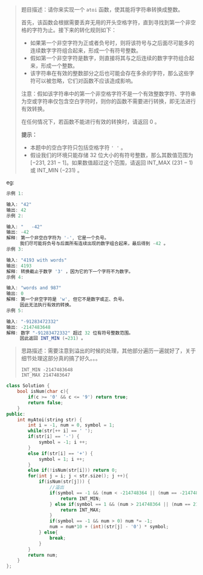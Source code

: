 > 题目描述：请你来实现一个 `atoi` 函数，使其能将字符串转换成整数。
>
> 首先，该函数会根据需要丢弃无用的开头空格字符，直到寻找到第一个非空格的字符为止。接下来的转化规则如下：
>
> - 如果第一个非空字符为正或者负号时，则将该符号与之后面尽可能多的连续数字字符组合起来，形成一个有符号整数。
> - 假如第一个非空字符是数字，则直接将其与之后连续的数字字符组合起来，形成一个整数。
> - 该字符串在有效的整数部分之后也可能会存在多余的字符，那么这些字符可以被忽略，它们对函数不应该造成影响。
>
> 注意：假如该字符串中的第一个非空格字符不是一个有效整数字符、字符串为空或字符串仅包含空白字符时，则你的函数不需要进行转换，即无法进行有效转换。
>
> 在任何情况下，若函数不能进行有效的转换时，请返回 0 。
>
> **提示：**
>
> - 本题中的空白字符只包括空格字符 `' '` 。
> - 假设我们的环境只能存储 32 位大小的有符号整数，那么其数值范围为 [−231, 231 − 1]。如果数值超过这个范围，请返回  INT_MAX (231 − 1) 或 INT_MIN (−231) 。

eg:

```java
示例 1:

输入: "42"
输出: 42
示例 2:

输入: "   -42"
输出: -42
解释: 第一个非空白字符为 '-', 它是一个负号。
     我们尽可能将负号与后面所有连续出现的数字组合起来，最后得到 -42 。
示例 3:

输入: "4193 with words"
输出: 4193
解释: 转换截止于数字 '3' ，因为它的下一个字符不为数字。
示例 4:

输入: "words and 987"
输出: 0
解释: 第一个非空字符是 'w', 但它不是数字或正、负号。
     因此无法执行有效的转换。
示例 5:

输入: "-91283472332"
输出: -2147483648
解释: 数字 "-91283472332" 超过 32 位有符号整数范围。 
     因此返回 INT_MIN (−231) 。
```

> 思路描述：需要注意到溢出的时候的处理，其他部分遍历一遍就好了，关于细节处理这部分真的搞了好久。。。
>
> ```
> INT_MIN -2147483648
> INT_MAX 2147483647
> ```

```C++
class Solution {
    bool isNum(char c){
        if(c >= '0' && c <= '9') return true;
        return false;
    }
public:
    int myAtoi(string str) {
        int i = -1, num = 0, symbol = 1;
        while(str[++ i] == ' ');
        if(str[i] == '-') {
            symbol = -1; i ++;
        }
        else if(str[i] == '+') {
            symbol = 1; i ++;
        }
        else if(!isNum(str[i])) return 0;
        for(int j = i; j < str.size(); j ++){
            if(isNum(str[j])) {
                //溢出
                if(symbol == -1 && (num < -214748364 || (num == -214748364 && str[j] > '8'))){
                    return INT_MIN;
                } else if(symbol == 1 && (num > 214748364 || (num == 214748364 && str[j] > '7'))){
                    return INT_MAX;
                }
                if(symbol == -1 && num > 0) num *= -1;
                num = num*10 + (int)(str[j] - '0') * symbol;
            } else{
                break;
            }
        }
        return num;
    }
};
```

